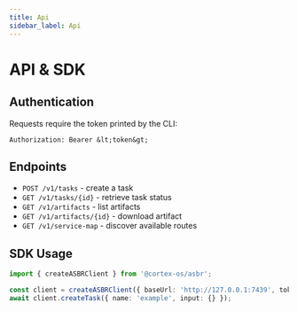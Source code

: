 ```yaml
---
title: Api
sidebar_label: Api
---
```


# API & SDK

## Authentication
Requests require the token printed by the CLI:
```
Authorization: Bearer &lt;token&gt;
```

## Endpoints
- `POST /v1/tasks` - create a task
- `GET /v1/tasks/{id}` - retrieve task status
- `GET /v1/artifacts` - list artifacts
- `GET /v1/artifacts/{id}` - download artifact
- `GET /v1/service-map` - discover available routes

## SDK Usage
```ts
import { createASBRClient } from '@cortex-os/asbr';

const client = createASBRClient({ baseUrl: 'http://127.0.0.1:7439', token });
await client.createTask({ name: 'example', input: {} });

```